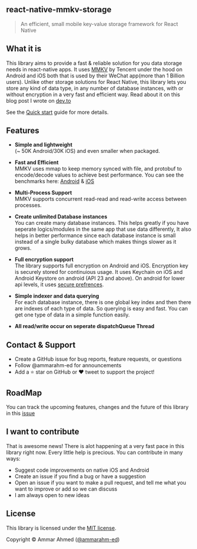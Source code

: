 ## react-native-mmkv-storage

> An efficient, small mobile key-value storage framework for React Native

## What it is

This library aims to provide a fast & reliable solution for you data storage needs in react-native apps. It uses [MMKV](https://github.com/Tencent/MMKV) by Tencent under the hood on Android and iOS both that is used by their WeChat app(more than 1 Billion users). Unlike other storage solutions for React Native, this library lets you store any kind of data type, in any number of database instances, with or without encryption in a very fast and efficient way. Read about it on this blog post I wrote on [dev.to](https://dev.to/ammarahmed/best-data-storage-option-for-react-native-apps-42k)

See the [Quick start](gettingstarted.md) guide for more details.

## Features

- **Simple and lightweight**<br/>
 (~ 50K Android/30K iOS) and even smaller when packaged.
- **Fast and Efficient**<br/>
MMKV uses mmap to keep memory synced with file, and protobuf to encode/decode values to achieve best performance.
  You can see the benchmarks here: [Android](https://github.com/Tencent/MMKV/wiki/android_benchmark) & [iOS](https://github.com/Tencent/MMKV/wiki/iOS_benchmark) 
- **Multi-Process Support**<br/>
MMKV supports concurrent read-read and read-write access between processes.
- **Create unlimited Database instances**<br/>
  You can create many database instances. This helps greatly if you have seperate logics/modules in the same app that use data differently, It also helps in better performance since each database instance is small instead of a single bulky database which makes things slower as it grows.
- **Full encryption support**<br/>
  The library supports full encryption on Android and iOS. Encryption key is securely stored for continuious usage. It uses Keychain on iOS and Android Keystore on android (API 23 and above). On android for lower api levels, it uses [secure prefrences](https://github.com/scottyab/secure-preferences/). 
- **Simple indexer and data querying**<br/>
  For each database instance, there is one global key index and then there are indexes of each type of data. So querying is easy and fast. You can get one type of data in a simple function easily.

- **All read/write occur on seperate dispatchQueue Thread**<br/>

## Contact & Support
- Create a GitHub issue for bug reports, feature requests, or questions
- Follow @ammarahm-ed for announcements
- Add a ⭐️ star on GitHub or ❤️ tweet to support the project!

## RoadMap
You can track the upcoming features, changes and the future of this library in this [issue](https://github.com/ammarahm-ed/react-native-mmkv-storage/issues/1)


## I want to contribute
That is awesome news! There is alot happening at a very fast pace in this library right now. Every little help is precious. You can contribute in many ways:

- Suggest code improvements on native iOS and Android
- Create an issue if you find a bug or have a suggestion
- Open an issue if you want to make a pull request, and tell me what you want to improve or add so we can discuss
- I am always open to new ideas

## License
This library is licensed under the [MIT license](https://github.com/ammarahm-ed/react-native-mmkv-storage/blob/master/LICENSE).

Copyright © Ammar Ahmed ([@ammarahm-ed](https://github.com/ammarahm-ed))

